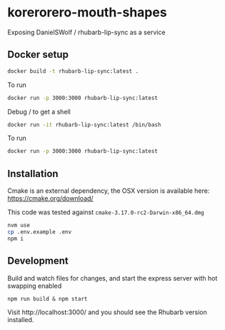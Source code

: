 # korerorero-mouth-shapes

Exposing DanielSWolf / rhubarb-lip-sync as a service

## Docker setup

```bash
docker build -t rhubarb-lip-sync:latest . 
```

To run

```bash
docker run -p 3000:3000 rhubarb-lip-sync:latest
```

Debug / to get a shell
```bash
docker run -it rhubarb-lip-sync:latest /bin/bash   
```

To run

```bash
docker run -p 3000:3000 rhubarb-lip-sync:latest
```


## Installation

Cmake is an external dependency, the OSX version is available here: https://cmake.org/download/

This code was tested against `cmake-3.17.0-rc2-Darwin-x86_64.dmg`

```bash
nvm use
cp .env.example .env 
npm i
```

## Development

Build and watch files for changes, and start the express server with hot swapping enabled

```
npm run build & npm start
```

Visit http://localhost:3000/ and you should see the Rhubarb version installed.
